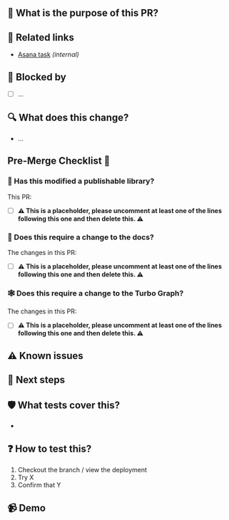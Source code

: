## 🌟 What is the purpose of this PR?

<!-- Explain, at a high level, what this does and why. -->
<!-- Use the 'What does this change?' section to list more specific implementation details. -->

## 🔗 Related links

<!-- Add links to any context it is worth capturing (e.g. Issues, Discussions, Discord, Asana) -->
<!-- Mark any links which are not publicly accessible as _(internal)_ -->
<!-- Don't rely on links to explain the PR, especially internal ones: use the sections above -->

- [Asana task](link) _(internal)_

## 🚫 Blocked by

<!-- If the pull request is blocked by anything, list the blockers here. -->
<!-- If applicable, link to them. -->

- [ ] ...

## 🔍 What does this change?

<!-- Use a bullet list to explain your changes in more detail, if it would be helpful. -->
<!-- If applicable, link to the specific commit.-->

- ...

## Pre-Merge Checklist 🚀

### 🚢 Has this modified a publishable library?

<!-- Confirm you have taken the necessary action to record a changeset or publish a change, as appropriate -->
<!-- Remove the initial placeholder, and uncomment AT LEAST ONE of these. This MUST be done prior to merging. Do not delete this section! see libs/README.md for info on publishing -->

This PR:

- [ ] **⚠️ This is a placeholder, please uncomment at least one of the lines following this one and then delete this. ⚠️**

<!-- - [x] modifies an **npm**-publishable library and **I have added a changeset file(s)** -->

<!-- - [x] modifies a **Cargo**-publishable library and **I have amended the version** -->

<!-- - [x] modifies a **Cargo**-publishable library, but **it is not yet ready to publish** -->

<!-- - [x] modifies a **block** that will need publishing via GitHub action once merged -->

<!-- - [x] does not modify any publishable blocks or libraries, or modifications do not need publishing -->

<!-- - [x] I am unsure / need advice -->

### 📜 Does this require a change to the docs?

<!-- If this adds a user facing feature or modifies how an existing feature is used, it likely needs a docs change. -->
<!-- Remove the initial placeholder, and uncomment AT LEAST ONE of these, filling in information as necessary. This MUST be done prior to merging. Do not delete this section! see libs/README.md for info on publishing -->

The changes in this PR:

- [ ] **⚠️ This is a placeholder, please uncomment at least one of the lines following this one and then delete this. ⚠️**

<!-- - [x] is internal and does not require a docs change -->

<!-- - [x] is in a state where docs changes are not _yet_ required but will be
  - this is tracked within: [Insert Link Here](link) -->

<!-- - [x] requires changes to docs
  - <CHANGES TO DOCS EXPLAINED HERE> -->

### 🕸️ Does this require a change to the Turbo Graph?

<!-- If this adds or moves an existing package, modifies `scripts` in a `package.json`, it likely needs a turbo graph change. -->
<!-- Remove the initial placeholder, and uncomment AT LEAST ONE of these, filling in information as necessary. This MUST be done prior to merging. Do not delete this section! see libs/README.md for info on publishing -->

The changes in this PR:

- [ ] **⚠️ This is a placeholder, please uncomment at least one of the lines following this one and then delete this. ⚠️**

<!-- - [x] affected the execution graph, and the `turbo.json`'s have been updated to reflect this -->

<!-- - [x] does not affect the execution graph -->

<!-- - [x] I am unsure / need advice -->

## ⚠️ Known issues

<!-- Are there known issues / intentionally omitted functionality? Flag them here to save reviewers doing so -->

## 🐾 Next steps

<!-- Are there are planned/suggested follow ups which are related but won't be done in this PR? -->

## 🛡 What tests cover this?

<!-- What automated tests cover this? Existing ones? New ones? None? -->

-

## ❓ How to test this?

<!-- Tell reviewers how they can test the functionality -->

1.  Checkout the branch / view the deployment
1.  Try X
1.  Confirm that Y

## 📹 Demo

<!-- Add a screenshot or video showcasing your work -->
